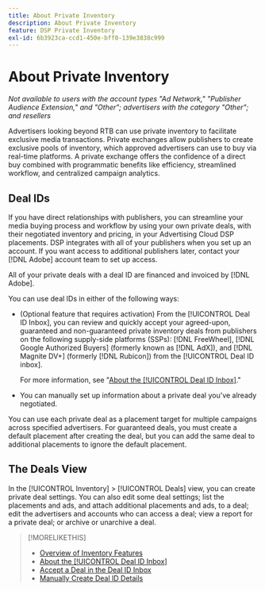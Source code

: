 ```yaml
---
title: About Private Inventory
description: About Private Inventory
feature: DSP Private Inventory
exl-id: 6b3923ca-ccd1-450e-bff0-139e3838c999
---
```

# About Private Inventory

*Not available to users with the account types "Ad Network," "Publisher Audience Extension," and "Other"; advertisers with the category "Other"; and resellers*

Advertisers looking beyond RTB can use private inventory to facilitate exclusive media transactions. Private exchanges allow publishers to create exclusive pools of inventory, which approved advertisers can use to buy via real-time platforms. A private exchange offers the confidence of a direct buy combined with programmatic benefits like efficiency, streamlined workflow, and centralized campaign analytics.

## Deal IDs

If you have direct relationships with publishers, you can streamline your media buying process and workflow by using your own private deals, with their negotiated inventory and pricing, in your Advertising Cloud DSP placements. DSP integrates with all of your publishers when you set up an account. If you want access to additional publishers later, contact your [!DNL Adobe] account team to set up access. <!-- + sentence from Ramey? (no longer here) about how we certify the publishers -->

All of your private deals with a deal ID are financed and invoiced by [!DNL Adobe].

You can use deal IDs in either of the following ways:

* (Optional feature that requires activation) From the [!UICONTROL Deal ID Inbox], you can review and quickly accept your agreed-upon, guaranteed and non-guaranteed private inventory deals from publishers on the following supply-side platforms (SSPs): [!DNL FreeWheel], [!DNL Google Authorized Buyers] (formerly known as [!DNL AdX]), and [!DNL Magnite DV+] (formerly [!DNL Rubicon]) from the [!UICONTROL Deal ID inbox].

    For more information, see "[About the [!UICONTROL Deal ID Inbox]](deal-id-inbox-about.md)."

* You can manually set up information about a private deal you've already negotiated. 

You can use each private deal as a placement target for multiple campaigns across specified advertisers. For guaranteed deals, you must create a default placement after creating the deal, but you can add the same deal to additional placements to ignore the default placement.

## The Deals View

In the [!UICONTROL Inventory] > [!UICONTROL Deals] view, you can create private deal settings. You can also edit some deal settings; list the placements and ads, and attach additional placements and ads, to a deal; edit the advertisers and accounts who can access a deal; view a report for a private deal; or archive or unarchive a deal.<!-- ; or edit the attribute tags for a deal -->

>[!MORELIKETHIS]
>
>* [Overview of Inventory Features](/help/dsp/inventory/inventory-overview.md)
>* [About the [!UICONTROL Deal ID Inbox]](/help/dsp/inventory/deal-id-inbox-about.md)
>* [Accept a Deal in the Deal ID Inbox](deal-id-inbox-accept.md)
>* [Manually Create Deal ID Details](deal-id-create.md)

